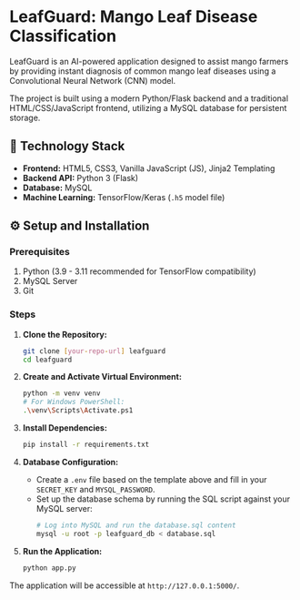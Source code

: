 # LeafGuard: Mango Leaf Disease Classification

LeafGuard is an AI-powered application designed to assist mango farmers by providing instant diagnosis of common mango leaf diseases using a Convolutional Neural Network (CNN) model.

The project is built using a modern Python/Flask backend and a traditional HTML/CSS/JavaScript frontend, utilizing a MySQL database for persistent storage.

## 🚀 Technology Stack

* **Frontend:** HTML5, CSS3, Vanilla JavaScript (JS), Jinja2 Templating
* **Backend API:** Python 3 (Flask)
* **Database:** MySQL
* **Machine Learning:** TensorFlow/Keras (`.h5` model file)

## ⚙️ Setup and Installation

### Prerequisites

1.  Python (3.9 - 3.11 recommended for TensorFlow compatibility)
2.  MySQL Server
3.  Git

### Steps

1.  **Clone the Repository:**
    ```bash
    git clone [your-repo-url] leafguard
    cd leafguard
    ```

2.  **Create and Activate Virtual Environment:**
    ```bash
    python -m venv venv
    # For Windows PowerShell:
    .\venv\Scripts\Activate.ps1
    ```

3.  **Install Dependencies:**
    ```bash
    pip install -r requirements.txt
    ```

4.  **Database Configuration:**
    * Create a `.env` file based on the template above and fill in your `SECRET_KEY` and `MYSQL_PASSWORD`.
    * Set up the database schema by running the SQL script against your MySQL server:
        ```bash
        # Log into MySQL and run the database.sql content
        mysql -u root -p leafguard_db < database.sql
        ```

5.  **Run the Application:**
    ```bash
    python app.py
    ```

The application will be accessible at `http://127.0.0.1:5000/`.
